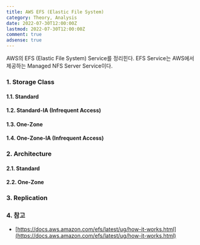 ```yaml
---
title: AWS EFS (Elastic File System)
category: Theory, Analysis
date: 2022-07-30T12:00:00Z
lastmod: 2022-07-30T12:00:00Z
comment: true
adsense: true
---
```


AWS의 EFS (Elastic File System) Service를 정리힌다. EFS Service는 AWS에서 제공하는 Managed NFS Server Service이다.

### 1. Storage Class

#### 1.1. Standard

#### 1.2. Standard-IA (Infrequent Access)

#### 1.3. One-Zone

#### 1.4. One-Zone-IA (Infrequent Access)

### 2. Architecture

#### 2.1. Standard

#### 2.2. One-Zone

### 3. Replication

### 4. 참고

* [https://docs.aws.amazon.com/efs/latest/ug/how-it-works.html](https://docs.aws.amazon.com/efs/latest/ug/how-it-works.html)